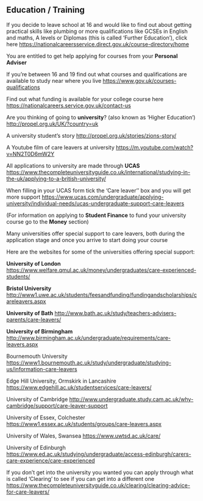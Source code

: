 ## Education / Training

If you decide to leave school at 16 and would like to find out about getting practical skills like plumbing or more qualifications like GCSEs in English and maths, A levels or Diplomas (this is called ‘Further Education’), click here
https://nationalcareersservice.direct.gov.uk/course-directory/home


You are entitled to get help applying for courses from your **Personal Adviser**


If you’re between 16 and 19 find out what courses and qualifications are available to study near where you live
   https://www.gov.uk/courses-qualifications

Find out what funding is available for your college course here
https://nationalcareers.service.gov.uk/contact-us

Are you thinking of going to **university**? (also known as ‘Higher Education’)
http://propel.org.uk/UK/?country=uk

A university student’s story 
http://propel.org.uk/stories/zions-story/

A Youtube film of care leavers at university
https://m.youtube.com/watch?v=NN2T0D6mW2Y



All applications to university are made through **UCAS**
https://www.thecompleteuniversityguide.co.uk/international/studying-in-the-uk/applying-to-a-british-university/

When filling in your UCAS form tick the ‘Care leaver’’ box and you will get more support
https://www.ucas.com/undergraduate/applying-university/individual-needs/ucas-undergraduate-support-care-leavers


(For information on applying to **Student Finance** to fund your university course go to 
the **Money** section)

Many universities offer special support to care leavers, both during the application stage and once you arrive to start doing your course

Here are the websites for some of the universities offering special support:

**University of London**
https://www.welfare.qmul.ac.uk/money/undergraduates/care-experienced-students/

**Bristol University**
http://www1.uwe.ac.uk/students/feesandfunding/fundingandscholarships/careleavers.aspx

**University of Bath**
http://www.bath.ac.uk/study/teachers-advisers-parents/care-leavers/

**University of Birmingham**
http://www.birmingham.ac.uk/undergraduate/requirements/care-leavers.aspx

Bournemouth University
https://www1.bournemouth.ac.uk/study/undergraduate/studying-us/information-care-leavers

Edge Hill University, Ormskirk in Lancashire
https://www.edgehill.ac.uk/studentservices/care-leavers/

University of Cambridge
http://www.undergraduate.study.cam.ac.uk/why-cambridge/support/care-leaver-support

University of Essex, Colchester
https://www1.essex.ac.uk/students/groups/care-leavers.aspx

University of Wales, Swansea
https://www.uwtsd.ac.uk/care/

University of Edinburgh
https://www.ed.ac.uk/studying/undergraduate/access-edinburgh/carers-care-experience/care-experienced


If you don’t get into the university you wanted you can apply through what is called ‘Clearing’ to see if you can get into a different one
https://www.thecompleteuniversityguide.co.uk/clearing/clearing-advice-for-care-leavers/
